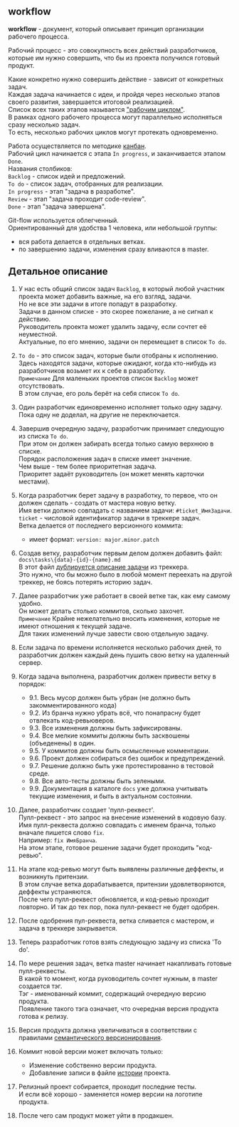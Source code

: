 ﻿
workflow
--------

**workflow** - документ, который описывает принцип организации рабочего процесса.  

Рабочий процесс - это совокупность всех действий разработчиков, 
которые им нужно совершить, что бы из проекта получился готовый продукт.  

Какие конкретно нужно совершить действие - зависит от конкретных задач.  
Каждая задача начинается с идеи, и пройдя через несколько этапов своего развития, 
завершается итоговой реализацией.  
Список всех таких этапов называется ["рабочим циклом"](workflow_example/main.md).  
В рамках одного рабочего процесса могут параллельно исполняться сразу несколько задач.  
То есть, несколько рабочих циклов могут протекать одновременно.  

Работа осуществляется по методике [канбан](https://skillbox.ru/media/management/vse_chto_nuzhno_znat_o_kanban).  
Рабочий цикл начинается с этапа `In progress`, и заканчивается этапом `Done`.  
Названия столбиков:  
`Backlog`     - список идей и предложений.  
`To do`       - список задач, отобранных для реализации.  
`In progress` - этап "задача в разработке".  
`Review`      - этап "задача проходит code-review".  
`Done`        - этап "задача завершена".  

Git-flow используется облегченный.  
Ориентированный для удобства 1 человека, или небольшой группы:  
 - вся работа делается в отдельных ветках.  
 - по завершению задачи, изменения сразу вливаются в master.  

Детальное описание
------------------

1. У нас есть общий список задач `Backlog`, 
   в который любой участник проекта может добавить важные, на его взгляд, задачи.  
   Но не все эти задачи в итоге попадут в разработку.  
   Задачи в данном списке - это скорее пожелание, а не сигнал к действию.  
   Руководитель проекта может удалить задачу, если сочтет её неуместной.  
   Актуальные, по его мнению, задачи он перемещает в список `To do`.

2. `To do` - это список задач, которые были отобраны к исполнению.  
   Здесь находятся задачи, которые ожидают, 
   когда кто-нибудь из разработчиков возьмет их к себе в разработку.  
   `Примечание` Для маленьких проектов список `Backlog` может отсутствовать.  
   В этом случае, его роль берёт на себя список `To do`.  

3. Один разработчик единовременно исполняет только одну задачу.  
   Пока одну не доделал, на другие не переключается.  

4. Завершив очередную задачу, разработчик принимает следующую из списка `To do`.  
   При этом он должен забирать всегда только самую верхнюю в списке.  
   Порядок расположения задач в списке имеет значение.  
   Чем выше - тем более приоритетная задача.  
   Приоритет задаёт руководитель (он может менять карточки местами).  

5. Когда разработчик берет задачу в разработку, 
   то первое, что он должен сделать - создать от мастера новую ветку.  
   Имя ветки должно совпадать с названием задачи: `#ticket_ИмяЗадачи`.  
   `ticket` - числовой идентификатор задачи в треккере задач.  
   Ветка делается от последнего версионного коммита:  
     - имеет формат: `version: major.minor.patch`  

6. Создав ветку, разработчик первым делом должен добавить файл:  
       `docs\tasks\{data}-{id}-{name}.md`  
   В этот файл [дублируется описание задачи](001-tasks.md) из треккера.  
   Это нужно, что бы можно было в любой момент переехать на другой треккер,
   не боясь потерять историю задач.  

7. Далее разработчик уже работает в своей ветке так, как ему самому удобно.  
   Он может делать столько коммитов, сколько захочет.  
   `Примечание` Крайне нежелательно вносить изменения, 
   которые не имеют отношения к текущей задаче.  
   Для таких изменений лучше завести свою отдельную задачу.  

8. Если задача по времени исполняется несколько рабочих дней, 
   то разработчик должен каждый день пушить свою ветку на удаленный сервер.  

9. Когда задача выполнена, разработчик должен привести ветку в порядок:  
     - 9.1. Весь мусор должен быть убран (не должно быть закомментированного кода)  
     - 9.2. Из бранча нужно убрать всё, что понапрасну будет отвлекать код-ревьюверов.  
     - 9.3. Все изменения должны быть зафиксированы.  
     - 9.4. Все мелкие коммиты должны быть засквошены (объеденены) в один.  
     - 9.5. У коммитов должны быть осмысленные комментарии.  
     - 9.6. Проект должен собираться без ошибок и предупреждений.  
     - 9.7. Решение должно быть уже протестированно в тестовой среде.  
     - 9.8. Все авто-тесты должны быть зелеными.  
     - 9.9. Документация в каталоге `docs` уже должна учитывать текущие изменения, 
            и быть в актуальном состоянии.  

10. Далее, разработчик создает 'пулл-реквест'.  
    Пулл-реквест - это запрос на внесение изменений в кодовую базу.  
    Имя пулл-реквеста должно совпадать с именем бранча, 
    только вначале пишется слово `fix`.  
    Например: `fix ИмяБранча`.  
    На этом этапе, готовое решение задачи будет проходить "код-ревью".  

11. На этапе код-ревью могут быть выявлены различные деффекты, и возникнуть притензии.  
    В этом случае ветка дорабатывается, притензии удовлетворяются, деффекты устраняются.  
    После чего пулл-реквест обновляется, и код-ревью проходит повторно.
    И так до тех пор, пока пулл-реквест не будет одобрен.  

12. После одобрения пул-реквеста, ветка сливается с мастером, 
    и задача в треккере закрывается.  

13. Теперь разработчик готов взять следующую задачу из списка 'To do'.  

14. По мере решения задач, ветка master начинает накапливать готовые пулл-реквесты.  
    В какой то момент, когда руководитель сочтет нужным, в master создается тэг.  
    Тэг - именованный коммит, содержащий очередную версию продукта.  
    Появление такого тэга означает, что очередная версия продукта готова к релизу.  

15. Версия продукта должна увеличиваться в соответствии с правилами [семантического версионирования](002-version.md).  

16. Коммит новой версии может включать только:  
      - Изменение собственно версии продукта.  
      - Добавление записи в файле [истории](../history.md) проекта.  

17. Релизный проект собирается, проходит последние тесты.  
    И если всё хорошо - заменяется номер версии на логотипе продукта.  

18. После чего сам продукт может уйти в продакшен.  



